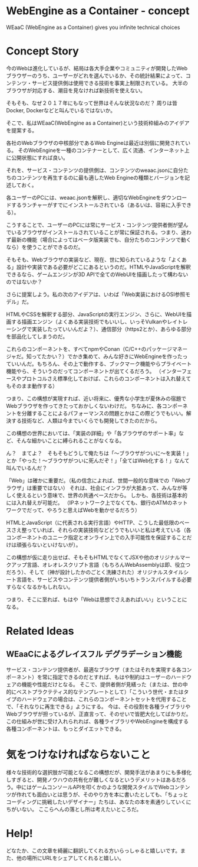 # WebEngine as a Container - concept

WEaaC (WebEngine as a Container) gives you infinite technical choices

# Concept Story

今のWebは進化しているが、結局は各大手企業やコミュニティが開発したWebブラウザーのうち、ユーザーがどれを選んでいるか、その統計結果によって、コンテンツ・サービス提供側は使用できる技術を事実上制限されている。
大半のブラウザが対応する、潮目を見なければ新技術を使えない。

そもそも、なぜ２０１７年にもなって世界はそんな状況なのだ？
周りは皆 Docker, Dockerなどと叫んでいるではないか。

そこで、私はWEaaC(WebEngine as a Container)という技術枠組みのアイデアを提案する。

各社のWebブラウザの中核部分であるWeb Engineは最近は別個に開発されている。
そのWebEngineを一種のコンテナーとして、広く流通、インターネット上に公開状態にすれば良い。

それを、サービス・コンテンツの提供側は、コンテンツのweaac.jsonに自分たちのコンテンツを再生するのに最も適したWeb Engineの種類とバージョンを記述しておく。

各ユーザーのPCには、weaac.jsonを解釈し、適切なWebEngineをダウンロードするランチャーがすでにインストールされている（あるいは、容易に入手できる）。

こうすることで、ユーザーのPCには常にサービス・コンテンツ提供者側が望んでいるブラウザがインストールされていることが常に保証される。つまり、迷わず最新の機能（場合によってはベータ版実装でも、自分たちのコンテンツで動くなら）を使うことができるのだ。

そもそも、Webブラウザの実装など、現在、世に知られているような「よくある」設計や実装である必要がどこにあるというのだ。HTMLやJavaScriptを解釈できるなら、ゲームエンジンが3D APIで全てのWebUIを描画したって構わないのではないか？

さらに提案しよう。私の次のアイデアは、いわば「Web実装におけるOSI参照モデル」だ。

HTMLやCSSを解釈する部分、JavaScriptの実行エンジン、さらに、WebUIを描画する描画エンジン（よくある実装技術でもいいし、いっそVulkanやレイトレーシングで実装したっていいんだよ？）、通信部分（https2とか）、あらゆる部分を部品化してしまうのだ。

これらのコンポーネントを、すべてnpmやConan（C/C++のパッケージマネージャだ。知ってたかい？）でかき集めて、みんな好きにWebEngineを作ったっていいんだ。もちろん、その上で動作する、ブックマーク機能やらプライベート機能やら、そういうのだってコンポーネントが出てくるだろう。
（インターフェースやプロトコルさえ標準化しておけば、これらのコンポーネントは入れ替えてもそのまま動作する）

つまり、この構想が実現すれば、近い将来に、優秀な小学生が夏休みの宿題でWebブラウザを作ってきたっておかしくないわけだ。
ちなみに、各コンポーネントを分離することによるパフォーマンスの問題とかはこの際どうでもいい。解決する技術など、人類は今までいくらでも開発してきたのだから。

この構想の世界においては、「実装の詳細」や「各ブラウザのサポート率」など、そんな細かいことに縛られることがなくなる。

ん？　まてよ？　そもそもどうして俺たちは「〜ブラウザがついに〜を実装！」とか「やった！〜ブラウザがついに死んだぞ！」「全てはWeb化する！」なんて叫んでいるんだ？

「Web」は確かに重要だ。（私の信念によれば、世間一般的な意味での「Webブラウザ」は重要ではない）
それは、社会にインフラが大抵あって、みんなが等しく使えるという意味で、世界の共通ベースだから。
しかも、各技術は基本的には入れ替えが可能だ。
（IPネットワーク上でなくても、銀行のATMのネットワークでだって、やろうと思えばWebを動かせるだろう）

HTMLとJavaScript（に代表される実行言語）やHTTP、こうした最低限のベースさえ整っていれば、それらの実装技術などどうでもいいと私は考えている（各コンポーネントのユニーク指定とオンライン上での入手可能性を保証することだけは頑張らないといけないが）。

この構想が仮に走り出せば、そもそもHTMLでなくてJSXや他のオリジナルマークアップ言語、オレオレスクリプト言語（もちろんWebAssemblyは即、役立つだろう）、そして（神が設計したかのごとく洗練された）オリジナルスタイルシート言語を、サービスやコンテンツ提供者側がいちいちトランスパイルする必要すらなくなるかもしれない。

つまり、そこに至れば、もはや「Webは思想でさえあればいい」ということになる。

# Related Ideas

## WEaaCによるグレイスフル デグラデーション機能

サービス・コンテンツ提供者が、最適なブラウザ（またはそれを実現する各コンポーネント）を常に指定できるのだとすれば、もはや制約はユーザーのハードウェアの機能や性能だけとなる。
そこで、提供者側が見繕った（または、世の中的にベストプラクテティス的なテンプレートとして）「こういう世代・またはタイプのハードウェアの場合は、これらのコンポーネントセットを代用することで、「それなりに再生できる」ようにする。
今は、その役割を各種ライブラリやWebブラウザが担っているが、正直言って、そのせいで皆肥大化してばかりだ。この仕組みが世に受け入れられれば、各種ライブラリやWebEngineを構成する各種コンポーネントは、もっとダイエットできる。

# 気をつけなければならないこと

様々な技術的な選択肢が可能となるこの構想だが、開発手法があまりにも多様化しすぎると、開発ノウハウの共有化が難しくなるというデメリットはあるだろう。中にはゲームコンソールAPIを叩くかのような開発スタイルでWebコンテンツが作れても面白いとは思うが、そのやり方を本に書いたとしても、「ちょっとコーディングに挑戦したいデザイナー」たちは、あなたの本を素通りしていくにちがいない。
ここらへんの落とし所は考えたいところだ。

# Help!

どなたか、この文章を綺麗に翻訳してくれる方いらっしゃると嬉しいです。また、他の場所にURLをシェアしてくれると嬉しい。
